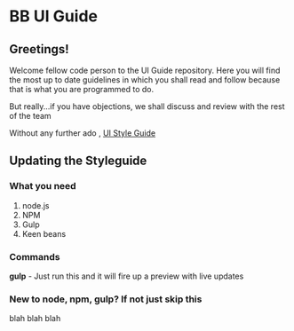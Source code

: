 BB UI Guide
==========

## Greetings!

Welcome fellow code person to the UI Guide repository. Here you will find the most up to date guidelines in which you shall read and follow because that is what you are programmed to do.

But really...if you have objections, we shall discuss and review with the rest of the team

Without any further ado , [UI Style Guide](http://williamliew.github.io/)

## Updating the Styleguide

### What you need

1. node.js
2. NPM
3. Gulp
4. Keen beans


### Commands
**gulp** - Just run this and it will fire up a preview with live updates

### New to node, npm, gulp? If not just skip this

blah blah blah
